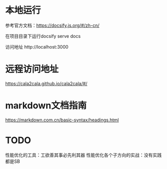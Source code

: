 # 本地运行
参考官方文档：https://docsify.js.org/#/zh-cn/

在项目目录下运行docsify serve docs

访问地址 http://localhost:3000 

# 远程访问地址
https://cala2cala.github.io/cala2cala/#/

# markdown文档指南
https://markdown.com.cn/basic-syntax/headings.html



# TODO
性能优化的工具：工欲善其事必先利其器
性能优化各个子方向的实战：没有实践都是SB